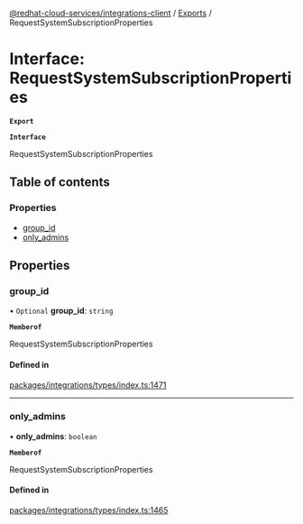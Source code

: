 [@redhat-cloud-services/integrations-client](../README.md) / [Exports](../modules.md) / RequestSystemSubscriptionProperties

# Interface: RequestSystemSubscriptionProperties

**`Export`**

**`Interface`**

RequestSystemSubscriptionProperties

## Table of contents

### Properties

- [group\_id](RequestSystemSubscriptionProperties.md#group_id)
- [only\_admins](RequestSystemSubscriptionProperties.md#only_admins)

## Properties

### group\_id

• `Optional` **group\_id**: `string`

**`Memberof`**

RequestSystemSubscriptionProperties

#### Defined in

[packages/integrations/types/index.ts:1471](https://github.com/RedHatInsights/javascript-clients/blob/master/packages/integrations/types/index.ts#L1471)

___

### only\_admins

• **only\_admins**: `boolean`

**`Memberof`**

RequestSystemSubscriptionProperties

#### Defined in

[packages/integrations/types/index.ts:1465](https://github.com/RedHatInsights/javascript-clients/blob/master/packages/integrations/types/index.ts#L1465)
